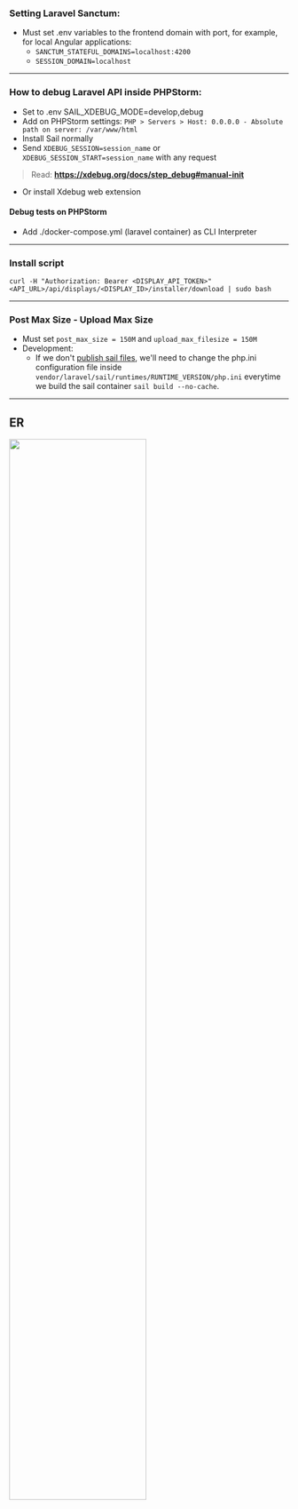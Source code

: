 ### Setting Laravel Sanctum:
* Must set .env variables to the frontend domain with port, for example, for local Angular applications:
  * `SANCTUM_STATEFUL_DOMAINS=localhost:4200`
  * `SESSION_DOMAIN=localhost`

---

### How to debug Laravel API inside PHPStorm:

* Set to .env SAIL_XDEBUG_MODE=develop,debug
* Add on PHPStorm settings: `PHP > Servers > Host: 0.0.0.0 - Absolute path on server: /var/www/html`
* Install Sail normally
* Send `XDEBUG_SESSION=session_name` or `XDEBUG_SESSION_START=session_name` with any request

> Read: **https://xdebug.org/docs/step_debug#manual-init**

* Or install Xdebug web extension

#### Debug tests on PHPStorm

* Add ./docker-compose.yml (laravel container) as CLI Interpreter

---

### Install script

`curl -H "Authorization: Bearer <DISPLAY_API_TOKEN>" <API_URL>/api/displays/<DISPLAY_ID>/installer/download | sudo bash`

---

### Post Max Size - Upload Max Size

* Must set `post_max_size = 150M` and `upload_max_filesize = 150M`
* Development:
  * If we don't [publish sail files](https://laravel.com/docs/9.x/sail#sail-customization), we'll need to change the
    php.ini
    configuration file inside `vendor/laravel/sail/runtimes/RUNTIME_VERSION/php.ini` everytime we build the sail
    container `sail build --no-cache`.

---

## ER

<a href="https://i.ibb.co/Bw4t2p7/intus-er.jpg" target="_blank"><img width="70%" src="https://i.ibb.co/Bw4t2p7/intus-er.jpg"></a>

